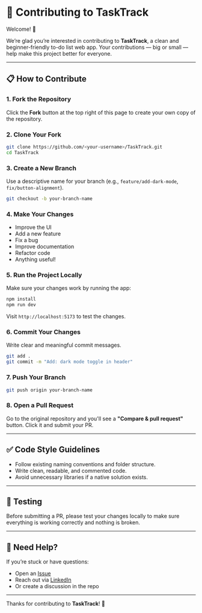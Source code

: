 
# 🤝 Contributing to TaskTrack

Welcome! 🙌

We’re glad you’re interested in contributing to **TaskTrack**, a clean and beginner-friendly to-do list web app. Your contributions — big or small — help make this project better for everyone.

---

## 📋 How to Contribute

### 1. Fork the Repository

Click the **Fork** button at the top right of this page to create your own copy of the repository.

### 2. Clone Your Fork

```bash
git clone https://github.com/<your-username>/TaskTrack.git
cd TaskTrack
````

### 3. Create a New Branch

Use a descriptive name for your branch (e.g., `feature/add-dark-mode`, `fix/button-alignment`).

```bash
git checkout -b your-branch-name
```

### 4. Make Your Changes

* Improve the UI
* Add a new feature
* Fix a bug
* Improve documentation
* Refactor code
* Anything useful!

### 5. Run the Project Locally

Make sure your changes work by running the app:

```bash
npm install
npm run dev
```

Visit `http://localhost:5173` to test the changes.

### 6. Commit Your Changes

Write clear and meaningful commit messages.

```bash
git add .
git commit -m "Add: dark mode toggle in header"
```

### 7. Push Your Branch

```bash
git push origin your-branch-name
```

### 8. Open a Pull Request

Go to the original repository and you'll see a **"Compare & pull request"** button. Click it and submit your PR.

---

## ✅ Code Style Guidelines

* Follow existing naming conventions and folder structure.
* Write clean, readable, and commented code.
* Avoid unnecessary libraries if a native solution exists.

---

## 🧪 Testing

Before submitting a PR, please test your changes locally to make sure everything is working correctly and nothing is broken.

---

## 🙌 Need Help?

If you’re stuck or have questions:

* Open an [Issue](https://github.com/dev-aditya-lab/TaskTrack/issues)
* Reach out via [LinkedIn](https://www.linkedin.com/in/aditya-gupta9608/)
* Or create a discussion in the repo

---

Thanks for contributing to **TaskTrack**! 🚀

